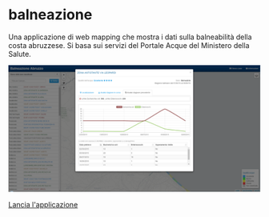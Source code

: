 # balneazione
Una applicazione di web mapping che mostra i dati sulla balneabilità della costa abruzzese. Si basa sui servizi del Portale Acque del Ministero della Salute.

<img src="screenshot.png" alt="Immagine">

<a href="http://www.alessiodilorenzo.it/balneazione/">Lancia l'applicazione</a>
